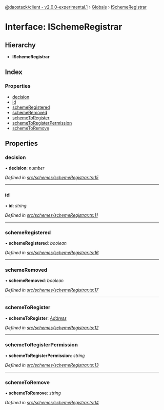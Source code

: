 [@daostack/client - v2.0.0-experimental.1](../README.md) › [Globals](../globals.md) › [ISchemeRegistrar](ischemeregistrar.md)

# Interface: ISchemeRegistrar

## Hierarchy

* **ISchemeRegistrar**

## Index

### Properties

* [decision](ischemeregistrar.md#decision)
* [id](ischemeregistrar.md#id)
* [schemeRegistered](ischemeregistrar.md#schemeregistered)
* [schemeRemoved](ischemeregistrar.md#schemeremoved)
* [schemeToRegister](ischemeregistrar.md#schemetoregister)
* [schemeToRegisterPermission](ischemeregistrar.md#schemetoregisterpermission)
* [schemeToRemove](ischemeregistrar.md#schemetoremove)

## Properties

###  decision

• **decision**: *number*

*Defined in [src/schemes/schemeRegistrar.ts:15](https://github.com/daostack/client/blob/6c661ff/src/schemes/schemeRegistrar.ts#L15)*

___

###  id

• **id**: *string*

*Defined in [src/schemes/schemeRegistrar.ts:11](https://github.com/daostack/client/blob/6c661ff/src/schemes/schemeRegistrar.ts#L11)*

___

###  schemeRegistered

• **schemeRegistered**: *boolean*

*Defined in [src/schemes/schemeRegistrar.ts:16](https://github.com/daostack/client/blob/6c661ff/src/schemes/schemeRegistrar.ts#L16)*

___

###  schemeRemoved

• **schemeRemoved**: *boolean*

*Defined in [src/schemes/schemeRegistrar.ts:17](https://github.com/daostack/client/blob/6c661ff/src/schemes/schemeRegistrar.ts#L17)*

___

###  schemeToRegister

• **schemeToRegister**: *[Address](../globals.md#address)*

*Defined in [src/schemes/schemeRegistrar.ts:12](https://github.com/daostack/client/blob/6c661ff/src/schemes/schemeRegistrar.ts#L12)*

___

###  schemeToRegisterPermission

• **schemeToRegisterPermission**: *string*

*Defined in [src/schemes/schemeRegistrar.ts:13](https://github.com/daostack/client/blob/6c661ff/src/schemes/schemeRegistrar.ts#L13)*

___

###  schemeToRemove

• **schemeToRemove**: *string*

*Defined in [src/schemes/schemeRegistrar.ts:14](https://github.com/daostack/client/blob/6c661ff/src/schemes/schemeRegistrar.ts#L14)*
